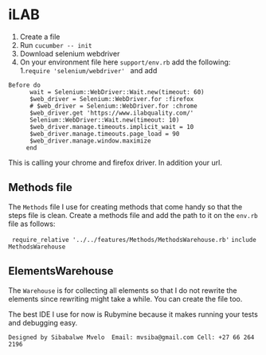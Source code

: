 # iLAB

1. Create a file 
2. Run ```cucumber -- init```
3. Download selenium webdriver 
4. On your environment file here ``support/env.rb`` add the following:
  1.``require 'selenium/webdriver' ``
  and add
  ```` 
  Before do
       	wait = Selenium::WebDriver::Wait.new(timeout: 60)
       	$web_driver = Selenium::WebDriver.for :firefox
       	# $web_driver = Selenium::WebDriver.for :chrome
       	$web_driver.get 'https://www.ilabquality.com/'
       	Selenium::WebDriver::Wait.new(timeout: 10)
       	$web_driver.manage.timeouts.implicit_wait = 10
       	$web_driver.manage.timeouts.page_load = 90
       	$web_driver.manage.window.maximize
       end
````
This is calling your chrome and firefox driver. In addition your url.

## Methods file 

The ``Methods`` file I use for creating methods that come handy so that the steps file is clean. 
Create a methods file and add the path to it on the ``env.rb`` file as follows:

`` 
require_relative '../../features/Methods/MethodsWarehouse.rb'
``
``
include MethodsWarehouse
``

## ElementsWarehouse

The ``Warehouse`` is for collecting all elements so that I do not rewrite the elements since rewriting might take a while. You can create the file too.

The best IDE I use for now is Rubymine because it makes running your tests and debugging easy. 

``
Designed by Sibabalwe Mvelo 
Email: mvsiba@gmail.com
Cell: +27 66 264 2196 
``

